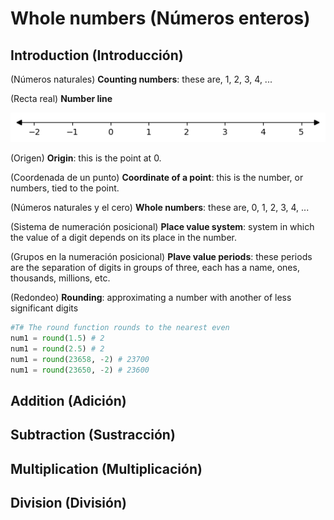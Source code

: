 
#   Whole numbers (Números enteros)

## Introduction (Introducción)

(Números naturales)
**Counting numbers**: these are, 1, 2, 3, 4, ...

(Recta real)
**Number line**

![image_number_line](aux/Ch01_Number_line.png)

(Origen)
**Origin**: this is the point at 0.

(Coordenada de un punto)
**Coordinate of a point**: this is the number, or numbers, tied to the point.

(Números naturales y el cero)
**Whole numbers**: these are, 0, 1, 2, 3, 4, ...

(Sistema de numeración posicional)
**Place value system**: system in which the value of a digit depends on its place in the number.

(Grupos en la numeración posicional)
**Plave value periods**: these periods are the separation of digits in groups of three, each has a name, ones, thousands, millions, etc.

(Redondeo)
**Rounding**: approximating a number with another of less significant digits

```Python
#T# The round function rounds to the nearest even
num1 = round(1.5) # 2
num1 = round(2.5) # 2
num1 = round(23658, -2) # 23700
num1 = round(23650, -2) # 23600
```

## Addition (Adición)



## Subtraction (Sustracción)

## Multiplication (Multiplicación)

## Division (División)

